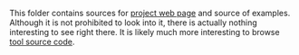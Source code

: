 This folder contains sources for [project web page](https://spbu-se.github.io/duplicate-finder/) and source of examples.
Although it is not prohibited to look into it, there is actually nothing interesting to see right there.
It is likely much more interesting to browse [tool source code](../tool).
